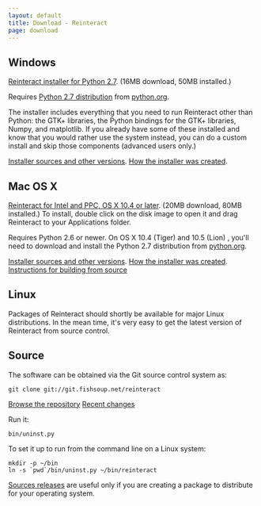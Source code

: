 ```yaml
---
layout: default
title: Download - Reinteract
page: download
---
```


<h2><a id="Windows">Windows</a></h2>

[Reinteract installer for Python 2.7](http://www.reinteract.org/download/windows/Reinteract-0.5.0-python2.6.msi). (16MB download, 50MB installed.)

Requires [Python 2.7 distribution](http://www.python.org/ftp/python/2.7.2/python-2.7.2.msi) from [python.org](http://python.org/download/).

The installer includes everything that you need to run Reinteract other than Python: the GTK+ libraries, the Python bindings for the GTK+ libraries, Numpy, and matplotlib. If you already have some of these installed and know that you would rather use the system instead, you can do a custom install and skip those components (advanced users only.)

[Installer sources and other versions](http://www.reinteract.org/download/windows/). [How the installer was created](http://git.fishsoup.net/cgit/reinteract/tree/tools/build_msi/README).

<h2><a id="MacOSX">Mac OS X</a></h2>

[Reinteract for Intel and PPC, OS X 10.4 or later](http://www.reinteract.org/download/osx/Reinteract-0.5.0.dmg). (20MB download, 80MB installed.) To install, double click on the disk image to open it and drag Reinteract to your Applications folder.

Requires Python 2.6 or newer. On OS X 10.4 (Tiger) and 10.5 (Lion) , you'll need to download and install the Python 2.7 distribution from [python.org](http://python.org/download).

[Installer sources and other versions](http://www.reinteract.org/download/osx/). [How the installer was created](http://git.fishsoup.net/cgit/reinteract/tree/tools/build_bundle/README). [Instructions for building from source](http://git.fishsoup.net/cgit/reinteract/tree/tools/build_deps_osx/README)

<h2><a id="Linux">Linux</a></h2>

Packages of Reinteract should shortly be available for major Linux distributions. In the mean time, it's very easy to get the latest version of Reinteract from source control.

Source
------

The software can be obtained via the Git source control system as:

```
git clone git://git.fishsoup.net/reinteract
```

[Browse the repository](http://git.fishsoup.net/cgit/reinteract/tree/) [Recent changes](http://git.fishsoup.net/cgit/reinteract/log/)

Run it:

    bin/uninst.py

To set it up to run from the command line on a Linux system:

    mkdir -p ~/bin
    ln -s `pwd`/bin/uninst.py ~/bin/reinteract

[Sources releases](http://www.reinteract.org/download/sources/) are useful only if you are creating a package to distribute for your operating system.
